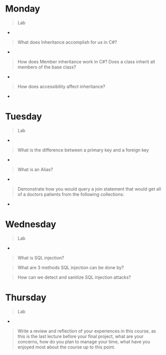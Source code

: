 # Monday
> Lab
- 

>What does Inheritance accomplish for us in C#?
- 

>How does Member inheritance work in C#? Does a class inherit all members of the base class?
- 

>How does accessibility affect inheritance?
- 

# Tuesday
> Lab
- 

>What is the difference between a primary key and a foreign key
- 

>What is an Alias?
- 

>Demonstrate how you would query a join statement that would get all of a doctors patients from the following collections:
- 

# Wednesday
> Lab
- 

>What is SQL injection?

>What are 3 methods SQL injection can be done by?

>How can we detect and sanitize SQL injection attacks?

# Thursday
> Lab
- 

>Write a review and reflection of your experiences in this course, as this is the last lecture before your final project, what are your concerns, how do you plan to manage your time, what have you enjoyed most about the course up to this point.
